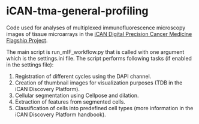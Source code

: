 # iCAN-tma-general-profiling
Code used for analyses of multiplexed immunofluorescence microscopy images of tissue microarrays in the [iCAN Digital Precision Cancer Medicine Flagship Project](https://ican.fi/flagship-project/).

The main script is run_mIF_workflow.py that is called with one argument which is the settings.ini file. The script performs following tasks (if enabled in the settings file):
1. Registration of different cycles using the DAPI channel.
2. Creation of thumbnail images for visualization purposes (TDB in the iCAN Discovery Platform).
3. Cellular segmentation using Cellpose and dilation.
4. Extraction of features from segmented cells.
5. Classification of cells into predefined cell types (more information in the iCAN Discovery Platform handbook).
